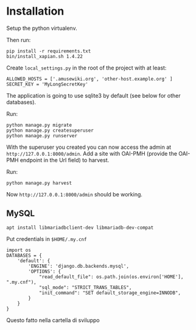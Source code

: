 # Installation

Setup the python virtualenv.

Then run:

```
pip install -r requirements.txt
bin/install_xapian.sh 1.4.22
```

Create `local_settings.py` in the root of the project with at least:

```
ALLOWED_HOSTS = ['.amusewiki.org', 'other-host.example.org' ]
SECRET_KEY = 'MyLongSecretKey'
```

The application is going to use sqlite3 by default (see below for
other databases).

Run:

```
python manage.py migrate
python manage.py createsuperuser
python manage.py runserver
```

With the superuser you created you can now access the admin at
`http://127.0.0.1:8000/admin`. Add a site with OAI-PMH (provide the
OAI-PMH endpoint in the Url field) to harvest.

Run:

```
python manage.py harvest
```

Now `http://127.0.0.1:8000/admin` should be working.

## MySQL

```
apt install libmariadbclient-dev libmariadb-dev-compat
```

Put credentials in `$HOME/.my.cnf`

```
import os
DATABASES = {
    'default': {
        'ENGINE': 'django.db.backends.mysql',
        'OPTIONS': {
            "read_default_file": os.path.join(os.environ['HOME'], ".my.cnf"),
            "sql_mode": "STRICT_TRANS_TABLES",
            "init_command": "SET default_storage_engine=INNODB",
        }
    }
}
```


Questo fatto nella cartella di sviluppo
